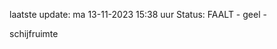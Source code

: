 laatste update: 
ma 13-11-2023 15:38   uur 
Status: FAALT - geel - 
<div class="service Y">schijfruimte</div>